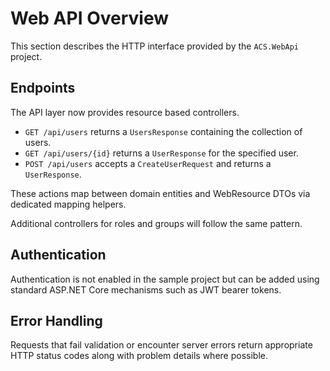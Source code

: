 # Web API Overview

This section describes the HTTP interface provided by the `ACS.WebApi` project.

## Endpoints
The API layer now provides resource based controllers.

- `GET /api/users` returns a `UsersResponse` containing the collection of users.
- `GET /api/users/{id}` returns a `UserResponse` for the specified user.
- `POST /api/users` accepts a `CreateUserRequest` and returns a `UserResponse`.

These actions map between domain entities and WebResource DTOs via dedicated mapping helpers.

Additional controllers for roles and groups will follow the same pattern.

## Authentication
Authentication is not enabled in the sample project but can be added using standard ASP.NET Core mechanisms such as JWT bearer tokens.

## Error Handling
Requests that fail validation or encounter server errors return appropriate HTTP status codes along with problem details where possible.
